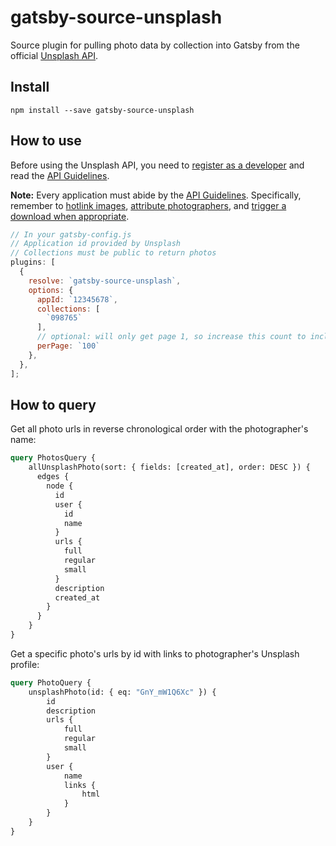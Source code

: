 # gatsby-source-unsplash

Source plugin for pulling photo data by collection into Gatsby from the official [Unsplash API](https://unsplash.com/developers).

## Install

`npm install --save gatsby-source-unsplash`

## How to use

Before using the Unsplash API, you need to [register as a developer](https://unsplash.com/developers) and read the [API Guidelines](https://help.unsplash.com/api-guidelines/unsplash-api-guidelines).

**Note:** Every application must abide by the [API Guidelines](https://help.unsplash.com/api-guidelines/unsplash-api-guidelines). Specifically, remember to [hotlink images](https://help.unsplash.com/api-guidelines/more-on-each-guideline/guideline-hotlinking-images), [attribute photographers](https://help.unsplash.com/api-guidelines/more-on-each-guideline/guideline-attribution), and [trigger a download when appropriate](https://help.unsplash.com/api-guidelines/more-on-each-guideline/guideline-triggering-a-download).

```javascript
// In your gatsby-config.js
// Application id provided by Unsplash
// Collections must be public to return photos
plugins: [
  {
    resolve: `gatsby-source-unsplash`,
    options: {
      appId: `12345678`,
      collections: [
        `098765`
      ],
      // optional: will only get page 1, so increase this count to include > 10 photos
      perPage: `100`
    },
  },
];
```

## How to query

Get all photo urls in reverse chronological order with the photographer's name:

```graphql
query PhotosQuery {
    allUnsplashPhoto(sort: { fields: [created_at], order: DESC }) {
      edges {
        node {
          id
          user {
            id
            name
          }
          urls {
            full
            regular
            small
          }
          description
          created_at
        }
      }
    }
}
```

Get a specific photo's urls by id with links to photographer's Unsplash profile:

```graphql
query PhotoQuery {
    unsplashPhoto(id: { eq: "GnY_mW1Q6Xc" }) {
        id
        description
        urls {
            full
            regular
            small
        }
        user {
            name
            links {
                html
            }
        }
    }
}
```
